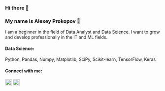 ### Hi there 👋

### My name is Alexey Prokopov :raising_hand: 

I am a beginner in the field of Data Analyst and Data Science.
I want to grow and develop professionally in the IT and ML fields.

#### Data Science:
Python, Pandas, Numpy, Matplotlib, SciPy, Scikit-learn, TensorFlow, Keras 

#### Connect with me:
[<img align="left" alt="opa_oz | Twitter" width="22px" src="https://cdn.jsdelivr.net/npm/simple-icons@3.13.0/icons/gmail.svg" />][gmail]
[<img align="left" alt="opa_oz | LinkedIn" width="22px" src="https://cdn.jsdelivr.net/npm/simple-icons@v3/icons/telegram.svg" />][telegram]


[gmail]: https://datasuetolog@gmail.com/
[telegram]: https://t.me/prokopov_ao


<!--
**ProkopovAO/ProkopovAO** is a ✨ _special_ ✨ repository because its `README.md` (this file) appears on your GitHub profile.

Here are some ideas to get you started:

- 🔭 I’m currently working on ...
- 🌱 I’m currently learning ...
- 👯 I’m looking to collaborate on ...
- 🤔 I’m looking for help with ...
- 💬 Ask me about ...
- 📫 How to reach me: ...
- 😄 Pronouns: ...
- ⚡ Fun fact: ...
-->
